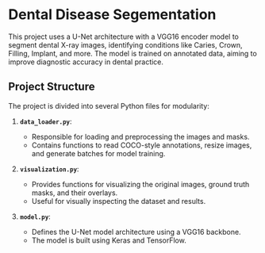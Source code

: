 # Dental Disease Segementation

This project uses a U-Net architecture with a VGG16 encoder model to segment dental X-ray images, identifying conditions like Caries, Crown, Filling, Implant, and more. The model is trained on annotated data, aiming to improve diagnostic accuracy in dental practice.

## Project Structure

The project is divided into several Python files for modularity:

1. **`data_loader.py`**:
    - Responsible for loading and preprocessing the images and masks.
    - Contains functions to read COCO-style annotations, resize images, and generate batches for model training.
  
2. **`visualization.py`**:
    - Provides functions for visualizing the original images, ground truth masks, and their overlays.
    - Useful for visually inspecting the dataset and results.

3. **`model.py`**:
    - Defines the U-Net model architecture using a VGG16 backbone.
    - The model is built using Keras and TensorFlow.
